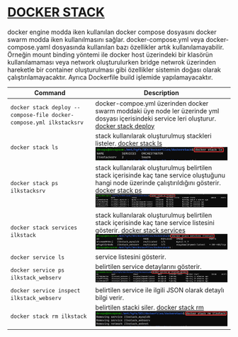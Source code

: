 # [DOCKER STACK](https://docs.docker.com/engine/reference/commandline/stack/)
docker engine modda iken kullanılan docker compose dosyasını docker swarm modda iken kullanılmasını sağlar. docker-compose.yml veya docker-compose.yaml dosyasında kullanılan bazı özellikler artık kullanılamayabilir. Örneğin mount binding yöntemi ile docker host üzerindeki bir klasörün kullanılamaması veya network oluşturulurken bridge netwrok üzerinden hareketle bir container oluşturulması gibi özellikler sistemin doğası olarak çalıştırılamayacaktır. Ayrıca Dockerfile build işlemide yapılamayacaktır.

| Command        | Description |
| -------------- | ----------- |
|`docker stack deploy --compose-file docker-compose.yml ilkstacksrv`|docker-compoe.yml üzerinden docker swarm moddaki üye node ler üzerinde yml dosyası içerisindeki service leri oluşturur. [docker stack deploy](https://docs.docker.com/engine/reference/commandline/stack_deploy/)|
|`docker stack ls`|stack kullanılarak oluşturulmuş stackleri listeler. [docker stack ls](https://docs.docker.com/engine/reference/commandline/stack_ls/)<br> ![docker stack](/img/docker_stack_p1.png)|
|`docker stack ps ilkstacksrv`|stack kullanılarak oluşturulmuş belirtilen stack içerisinde kaç tane service oluştuğunu hangi node üzerinde çalıştırıldığını gösterir. [docker stack ps](https://docs.docker.com/engine/reference/commandline/stack_ps/)<br> ![docker stack](/img/docker_stack_p2.png)|
|`docker stack services ilkstack`|stack kullanılarak oluşturulmuş belirtilen stack içerisinde kaç tane service listesini gösterir. [docker stack services](https://docs.docker.com/engine/reference/commandline/stack_services/)<br>![docker stack](/img/docker_stack_p3.png)|
|`docker service ls`| service listesini gösterir.|
|`docker service ps ilkstack_webserv`| belirtilen service detaylarını gösterir. ![docker service ps](/img/docker_stack_p4.png)|
|`docker service inspect ilkstack_webserv`| belirtilen service ile ilgili JSON olarak detaylı bilgi verir.|
|`docker stack rm ilkstack`| belirtilen stacki siler. [docker stack rm](https://docs.docker.com/engine/reference/commandline/stack_rm/)<br>![docker stack rm](/img/docker_stack_p5.png)|